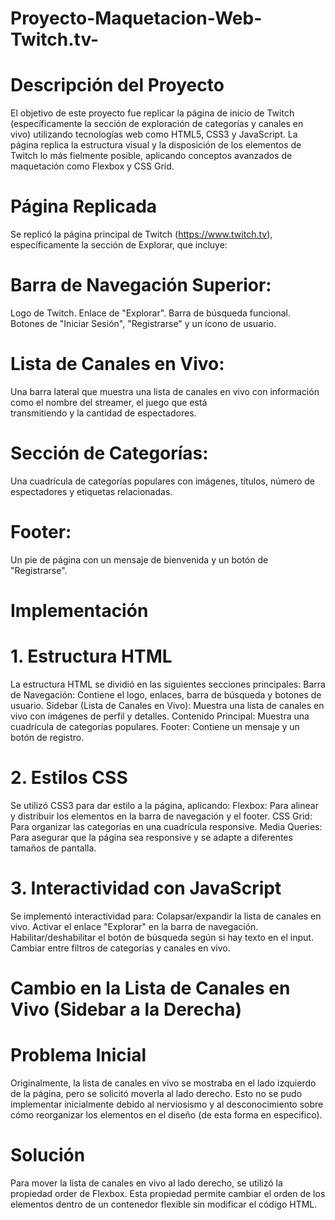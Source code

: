 # Proyecto-Maquetacion-Web-Twitch.tv-

# Descripción del Proyecto
El objetivo de este proyecto fue replicar la página de inicio de Twitch (específicamente la sección de exploración de categorías y canales en vivo) utilizando tecnologías web como HTML5, CSS3 y JavaScript. La página replica la estructura visual y la disposición de los elementos de Twitch lo más fielmente posible, aplicando conceptos avanzados de maquetación como Flexbox y CSS Grid.

# Página Replicada
Se replicó la página principal de Twitch (https://www.twitch.tv), específicamente la sección de Explorar, que incluye:

# Barra de Navegación Superior:
  Logo de Twitch.
  Enlace de "Explorar".
  Barra de búsqueda funcional.
  Botones de "Iniciar Sesión", "Registrarse" y un ícono de usuario.

# Lista de Canales en Vivo:
  Una barra lateral que muestra una lista de canales en vivo con información como el nombre del streamer, el juego que está   
  transmitiendo y la cantidad de espectadores.

# Sección de Categorías:
  Una cuadrícula de categorías populares con imágenes, títulos, número de espectadores y etiquetas relacionadas.

# Footer:
Un pie de página con un mensaje de bienvenida y un botón de "Registrarse".

# Implementación
# 1. Estructura HTML
  La estructura HTML se dividió en las siguientes secciones principales:
  Barra de Navegación: Contiene el logo, enlaces, barra de búsqueda y botones de usuario.
  Sidebar (Lista de Canales en Vivo): Muestra una lista de canales en vivo con imágenes de perfil y detalles.
  Contenido Principal: Muestra una cuadrícula de categorías populares.
  Footer: Contiene un mensaje y un botón de registro.

# 2. Estilos CSS
  Se utilizó CSS3 para dar estilo a la página, aplicando:
  Flexbox: Para alinear y distribuir los elementos en la barra de navegación y el footer.
  CSS Grid: Para organizar las categorías en una cuadrícula responsive.
  Media Queries: Para asegurar que la página sea responsive y se adapte a diferentes tamaños de pantalla.

# 3. Interactividad con JavaScript
  Se implementó interactividad para:
  Colapsar/expandir la lista de canales en vivo.
  Activar el enlace "Explorar" en la barra de navegación.
  Habilitar/deshabilitar el botón de búsqueda según si hay texto en el input.
  Cambiar entre filtros de categorías y canales en vivo.

# Cambio en la Lista de Canales en Vivo (Sidebar a la Derecha)
# Problema Inicial
  Originalmente, la lista de canales en vivo se mostraba en el lado izquierdo de la página, pero se solicitó moverla al lado derecho. Esto no se pudo implementar inicialmente debido al nerviosismo y al desconocimiento sobre cómo reorganizar los elementos en el diseño (de esta forma en especifico).

# Solución
  Para mover la lista de canales en vivo al lado derecho, se utilizó la propiedad order de Flexbox. Esta propiedad permite cambiar el orden de los elementos dentro de un contenedor flexible sin modificar el código HTML.
